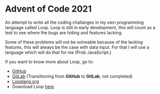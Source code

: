 # Advent of Code 2021

An attempt to write all the coding challanges in my own programming language called Loop. Loop is still in early development, 
this will count as a test to see where the bugs are hiding and features lacking.

Some of these problems will not be solveable because of the lacking features, this will always be the case with data input. For that I will use a language which will do that for me (Prob JavaScript.)

If you want to know more about Loop, go to:
 - [GitHub](https://github.com/looplanguage)
 - [GitLab](https://gitlab.com/looplanguage) (Transitioning from **GitHub** to **GitLab**, not completed)
 - [Looplang.org](https://looplang.org)
 - Download Loop [here](https://downloads.looplang.org)
